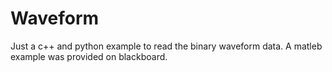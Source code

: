 # Waveform

Just a c++ and python example to read the binary waveform data.
A matleb example was provided on blackboard.
